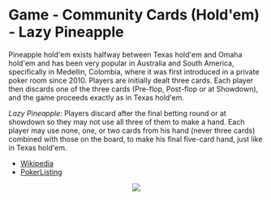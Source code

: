 # Game - Community Cards (Hold'em) - Lazy Pineapple

Pineapple hold'em exists halfway between Texas hold'em and Omaha hold'em and has been very popular in Australia and South America, specifically in Medellin, Colombia, where it was first introduced in a private poker room since 2010. Players are initially dealt three cards. Each player then discards one of the three cards (Pre-flop, Post-flop or at Showdown), and the game proceeds exactly as in Texas hold'em.

*Lazy Pineapple:* Players discard after the final betting round or at showdown so they may not use all three of them to make a hand. Each player may use none, one, or two cards from his hand (never three cards) combined with those on the board, to make his final five-card hand, just like in Texas hold'em.

 * [Wikipedia](https://en.wikipedia.org/wiki/Community_card_poker#Tahoe_.28Lazy_Pineapple.29)
 * [PokerListing](http://www.pokerlistings.com/pineapple-rules-complete-rules-strategy-for-crazy-pineapple-poker)

<p align=center><img src="https://github.com/Ericmas001/BluffinMuffin.Protocol/blob/develop/Documentation/Activities/Protocol.Game.Variant.Holdem.LazyPineapple.png"></p>